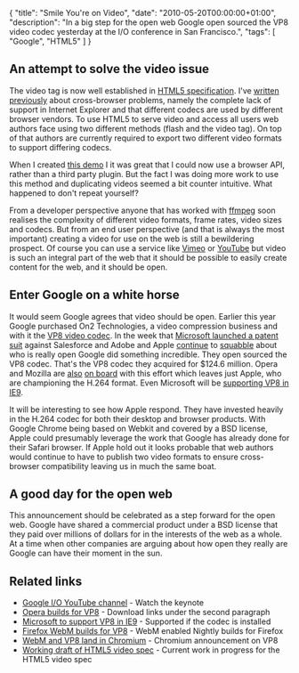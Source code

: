 {
  "title": "Smile You're on Video",
  "date": "2010-05-20T00:00:00+01:00",
  "description": "In a big step for the open web Google open sourced the VP8 video codec yesterday at the I/O conference in San Francisco.",
  "tags": [
    "Google",
    "HTML5"
  ]
}

## An attempt to solve the video issue

The video tag is now well established in [HTML5 specification][16]. I've [written previously][3] about cross-browser problems, namely the complete lack of support in Internet Explorer and that different codecs are used by different browser vendors. To use HTML5 to serve video and access all users web authors face using two different methods (flash and the video tag). On top of that authors are currently required to export two different video formats to support differing codecs. 

When I created [this demo][2] I it was great that I could now use a browser API, rather than a third party plugin. But the fact I was doing more work to use this method and duplicating videos seemed a bit counter intuitive. What happened to don't repeat yourself? 

From a developer perspective anyone that has worked with [ffmpeg][4] soon realises the complexity of different video formats, frame rates, video sizes and codecs. But from an end user perspective (and that is always the most important) creating a video for use on the web is still a bewildering prospect. Of course you can use a service like [Vimeo][5] or [YouTube][6] but video is such an integral part of the web that it should be possible to easily create content for the web, and it should be open. 

## Enter Google on a white horse

It would seem Google agrees that video should be open. Earlier this year Google purchased On2 Technologies, a video compression business and with it the [VP8 video codec][7]. In the week that [Microsoft launched a patent suit][8] against Salesforce and Adobe and Apple [continue][9] to [squabble][10] about who is really open Google did something incredible. They open sourced the VP8 codec. That's the VP8 codec they acquired for $124.6 million. Opera and Mozilla are [also][11] [on board][12] with this effort which leaves just Apple, who are championing the H.264 format. Even Microsoft will be [supporting VP8 in IE9][18]. 

It will be interesting to see how Apple respond. They have invested heavily in the H.264 codec for both their desktop and browser products. With Google Chrome being based on Webkit and covered by a BSD license, Apple could presumably leverage the work that Google has already done for their Safari browser. If Apple hold out it looks probable that web authors would continue to have to publish two video formats to ensure cross-browser compatibility leaving us in much the same boat. 

## A good day for the open web

This announcement should be celebrated as a step forward for the open web. Google have shared a commercial product under a BSD license that they paid over millions of dollars for in the interests of the web as a whole. At a time when other companies are arguing about how open they really are Google can have their moment in the sun. 

## Related links

* [Google I/O YouTube channel][13] - Watch the keynote
* [Opera builds for VP8][12] - Download links under the second paragraph
* [Microsoft to support VP8 in IE9][18] - Supported if the codec is installed
* [Firefox WebM builds for VP8][14] - WebM enabled Nightly builds for Firefox
* [WebM and VP8 land in Chromium][15] - Chromium announcement on VP8
* [Working draft of HTML5 video spec][17] - Current work in progress for the HTML5 video spec

[1]: /HTML5-video-element/
[2]: /examples/HTML5-video-element/
[3]: /HTML5-video-for-all-well-almost/
[4]: http://www.ffmpeg.org/
[5]: https://vimeo.com/
[6]: https://www.youtube.com/
[7]: http://en.wikipedia.org/wiki/VP8
[8]: http://37signals.com/svn/posts/2341-microsoft-patent-trolls-salesforce
[9]: http://www.apple.com/hotnews/thoughts-on-flash/
[10]: http://www.nowpublic.com/tech-biz/adobe-apple-ad-campaign-we-love-apple-open-letter-apple-2616766.html
[11]: http://blog.mozilla.com/blog/2010/05/19/open-web-open-video-and-webm/
[12]: http://dev.opera.com/articles/view/opera-supports-webm-video/
[13]: https://www.youtube.com/googledevelopers
[14]: http://nightly.mozilla.org/webm/
[15]: http://blog.chromium.org/2010/05/webm-and-vp8-land-in-chromium.html
[16]: http://www.whatwg.org/specs/web-apps/current-work/
[17]: http://www.whatwg.org/specs/web-apps/current-work/multipage/video.html
[18]: http://windowsteamblog.com/windows/b/bloggingwindows/archive/2010/05/19/another-follow-up-on-html5-video-in-ie9.aspx
